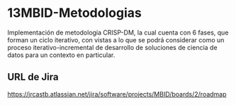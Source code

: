 # 13MBID-Metodologias
Implementación de metodología CRISP-DM, la cual cuenta con 6 fases, que forman un ciclo iterativo, con vistas a lo que se podrá considerar como un proceso iterativo-incremental de desarrollo de soluciones de ciencia de datos para un contexto en particular.

## URL de Jira
https://jrcastb.atlassian.net/jira/software/projects/MBID/boards/2/roadmap
